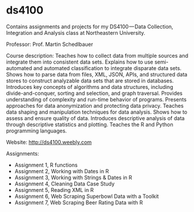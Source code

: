 # ds4100
Contains assignments and projects for my DS4100 — Data Collection, Integration and Analysis class at Northeastern University.

Professor: Prof. Martin Schedlbauer

Course description: Teaches how to collect data from multiple sources and integrate them into consistent data sets. Explains how to use semi-automated and automated classification to integrate disparate data sets. Shows how to parse data from files, XML, JSON, APIs, and structured data stores to construct analyzable data sets that are stored in databases. Introduces key concepts of algorithms and data structures, including divide-and-conquer, sorting and selection, and graph traversal. Provides understanding of complexity and run-time behavior of programs. Presents approaches for data anonymization and protecting data privacy. Teaches data shaping and manipulation techniques for data analysis. Shows how to assess and ensure quality of data. Introduces descriptive analysis of data through descriptive statistics and plotting. Teaches the R and Python programming languages.

Website: http://ds4100.weebly.com

Assignments:
- Assignment 1, R functions
- Assignment 2, Working with Dates in R
- Assignment 3, Working with Strings & Dates in R
- Assignment 4, Cleaning Data Case Study
- Assignment 5, Reading XML in R
- Assignment 6, Web Scraping Superbowl Data with a Toolkit
- Assignment 7, Web Scraping Beer Rating Data with R
